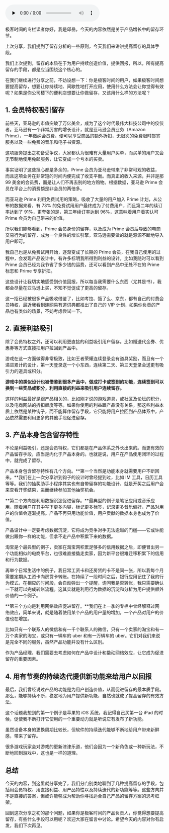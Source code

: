 <audio id="audio" title="17 | 当钩子靠不住时，如何提高用户留存？（下）" controls="" preload="none"><source id="mp3" src="https://static001.geekbang.org/resource/audio/5a/60/5a81d13d857fdf82fd61d00c69c4e360.mp3"></audio>

极客时间的专栏读者你好，我是邱岳，今天的内容依然是关于产品增长中的留存环节。

上次分享，我们提到了留存分析的一些原则，今天我们来讲讲提高留存的具体手段。

我们上次提到，留存的本质在于为用户持续创造价值，提供回报，所以，所有提高留存的手段，都是应当围绕这个核心的。

在我们继续进行分享之前，不妨设想一下：你是极客时间的用户，如果极客时间想要提高留存，想要让你持续地、间歇性地打开应用，使用什么方法会让你觉得有效呢？如果是你公司楼下的便利店想要让你做留存，又该用什么样的方法呢？

## 1. 会员特权吸引留存

前些天，亚马逊的市值突破了万亿美金，成为了这个时代最伟大科技公司中的佼佼者。亚马逊有一个非常厉害的增长设计，就是亚马逊会员业务（Amazon Prime），一年缴纳会员费，便可以享受商品的额外折扣，无限次的免费限时邮寄服务以及一些免费的音乐和电子书资源。

这项服务提出之初备受争议，大家都认为很难有大量用户买单，而买单的用户又会无节制地使用免邮服务，让它变成一个亏本的买卖。

事实证明了这些担心都是多余的，Prime 会员为亚马逊带来了非常可观的收益，而且这项业务在非常短的时间内便完成了收支平衡。而真正的收入来源，并非是那 99 美金的会员费，而是让人们不再去别的地方购物。根据数据，亚马逊 Prime 会员在平台上的消费额是非会员的两倍多。

而亚马逊 Prime 利用免费试用的策略，吸收了大量的用户加入 Prime 计划，从公布的数据来看，有 73% 的免费试用用户最终成为了付费用户，而且第二年的续订率达到了 91%，更夸张的是，第三年续订率达到 96%，这意味着用户着实认可 Prime 会员为自己带来的价值。

所以我们能够看到，Prime 会员身份的留存，以及成为 Prime 会员后导致的电商交易行为的留存，成为一个良性的增长引擎，亚马逊需要做的就是源源不断地导入用户即可。

我自己也是从免费试用开始，逐渐变成了长期的 Prime 会员，在我自己使用的过程中，会发现产品设计中，有许多标明我所得到利益的设计，比如我随时可以看到 Prime 会员已经为我节省了多少钱的运费，还可以看到产品中无处不在的 Prime 标志和 Prime 专享折扣。

这些设计让我切实地感受到价值回报，所以每当我需要什么东西（尤其是书），我都会尽量在亚马逊上买，不知不觉促成了更高的留存。

这一招已经被很多产品吸收借鉴了，比如考拉、饿了么、京东，都有自己的付费会员特权，最近我看到连网易有道词典都推出了自己的 VIP 计划，如果你负责的产品也有类似的场景，不妨考虑尝试一下。

## 2. 直接利益吸引

除了会员特权之外，还可以利用更直接的利益吸引用户留存。比如赠送代金券、优惠券等方式直接把用户拉回到产品中。

游戏在这一方面做得非常极致，比如王者荣耀连续登录会有道具奖励，而且有一个递进累计的设计，第一天登录送一个小东西，连续第二天、第三天登录会送更有吸引力的道具或积分。

**游戏中的类似设计也被借鉴到很多产品中，做成打卡或签到的功能，连续签到可以换到一些奖品或积分，利用直接的利益来吸引用户连续留存。**

这样的利益最好是跟产品相关的，比如刚才说的游戏道具，或社区及论坛的积分，以及电商网站的折扣额度等等。如果你使用的利益跟产品没有关系，那这些利益本质上依然是某种钩子，而不能算作留存手段，它只能将用户拉回到产品体系中，产品依然需要利用更多的其他手段促进留存。

## 3. 产品本身包含留存特性

不论是利益吸引，还是会员特权，它们都是在产品体系之外长出来的。而更有效的产品留存手段，应当是内化于产品本身的。也就是说，用户在产品使用闭环的过程中，就完成了留存。

产品本身包含留存特性有几个方向。**第一个当然是功能本身就需要用户不断回来。**我们在上一次分享讲到钩子的设计时曾经提到过，比如 IM 工具，日历工具等等。我们的抽奖助手小程序其实也有自带留存的功能设计，就是开奖之后用户会来查看开奖结果，进而继续参加其他抽奖机会。

**第二个方向是利用数据沉淀促进留存。**最典型的例子是笔记应用或音乐应用，随着用户在其中写下更多内容，标记更多标签，记录更多音乐偏好，产品对用户的价值会逐渐提高。产品不再只用功能价值，用户贡献的数据本身也成为了价值。

产品设计中一定要考虑数据沉淀，它将成为竞争对手无法逾越的门槛——它或许能做出跟你一样的功能，但拿不走产品中积累下来的数据。

淘宝是个最典型的例子，卖家在淘宝网积累足够多的信用数据之后，即便冒出另一个功能相似的电商平台，也很难直接撬走卖家，因为新平台很难迁移积累下的信用和行为数据。

再举个日常生活中的例子，我日常工资卡和还房贷的卡不是同一张，所以我每个月需要定期从工资卡向房贷卡转账。在持续了一段时间之后，银行应用记住了我的行为模式，在相应的时间段，会自动弹出一个提醒，询问我是否转账，我只需要确认一下就可以完成转账流程。这其实就是利用行为数据的沉淀和分析为用户提供额外价值的一个例子。

**第三个方向是利用网络效应促进留存。**我们在上一季的专栏中曾经解释过网络效应，简单来说，就是随着使用某个产品的用户量的增加，一个产品对用户的价值也在增加。

比如只有一个联系人的微信和有一千个联系人的微信，只有一个卖家的淘宝和有一万个卖家的淘宝，或只有一辆车的 uber 和有一万辆车的 uber。它们对我们来说是完全不同的服务，虽然产品功能并没有什么区别。

作为产品经理，我们需要去考虑如何在产品中设计和撬动网络效应，让它成为促进留存的重要因素。

## 4. 用有节奏的持续迭代提供新功能来给用户以回报

最后，我们曾经说过产品的功能是为用户创造价值，从而促进留存的最本质手段。那么，能够持续不断，稳定地为用户提供新功能，自然也就成了提高留存的有效方法。

这个话题我想到的第一个例子是苹果的 iOS 系统，我记得自己买第一台 iPad 的时候，促使我不断打开它使用的一个重要动力就是听说它有发布了新功能。

虽然设备本身的更换周期比较长，但软件的持续迭代能够不断地给用户带来新鲜感，带来了留存。

很多游戏玩家会对游戏的更新津津乐道，他们会因为一个新角色或一种新玩法，不断地回到游戏中，这也是一样的道理。

## 总结

今天的内容，到这里就分享完了，我们分门别类地聊到了几种提高留存的手段，包括用会员特权、用直接利益、用产品特性以及持续迭代的新功能等等。这些方向并不是直接的答案，但或许能够成为帮助你寻找适合自己产品的留存方案的思考框架。

回到这次分享之初的那个问题，如果你是极客时间的产品负责人，你觉得想要提高留存，有些什么手段可以用呢？欢迎大家在留言中讨论。希望今天的内容对你有启发，我们下次再见。


